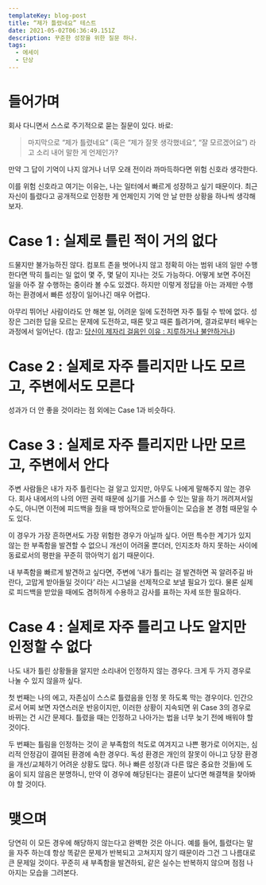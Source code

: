 ```yaml
---
templateKey: blog-post
title: “제가 틀렸네요” 테스트
date: 2021-05-02T06:36:49.151Z
description: 꾸준한 성장을 위한 질문 하나.
tags:
  - 에세이
  - 단상
---
```

# 들어가며

회사 다니면서 스스로 주기적으로 묻는 질문이 있다. 바로: 

> 마지막으로 “제가 틀렸네요” (혹은 “제가 잘못 생각했네요“, “잘 모르겠어요”) 라고 소리 내어 말한 게 언제인가?

만약 그 답이 기억이 나지 않거나 너무 오래 전이라 까마득하다면 위험 신호라 생각한다.

이를 위험 신호라고 여기는 이유는, 나는 일터에서 빠르게 성장하고 싶기 때문이다. 최근 자신이 틀렸다고 공개적으로 인정한 게 언제인지 기억 안 날 만한 상황을 하나씩 생각해보자.

# Case 1 : 실제로 틀린 적이 거의 없다

드물지만 불가능하진 않다. 컴포트 존을 벗어나지 않고 정확히 아는 범위 내의 일만 수행한다면 딱히 틀리는 일 없이 몇 주, 몇 달이 지나는 것도 가능하다. 어떻게 보면 주어진 일을 아주 잘 수행하는 중이라 볼 수도 있겠다. 하지만 이렇게 정답을 아는 과제만 수행하는 환경에서 빠른 성장이 일어나긴 매우 어렵다.

아무리 뛰어난 사람이라도 안 해본 일, 어려운 일에 도전하면 자주 틀릴 수 밖에 없다. 성장은 그러한 답을 모르는 문제에 도전하고, 때론 맞고 때론 틀려가며, 결과로부터 배우는 과정에서 일어난다. (참고: [당신이 제자리 걸음인 이유 : 지루하거나 불안하거나](http://agile.egloos.com/5749946))

# Case 2 : 실제로 자주 틀리지만 나도 모르고, 주변에서도 모른다

성과가 더 안 좋을 것이라는 점 외에는 Case 1과 비슷하다.

# Case 3 : 실제로 자주 틀리지만 나만 모르고, 주변에서 안다

주변 사람들은 내가 자주 틀린다는 걸 알고 있지만, 아무도 나에게 말해주지 않는 경우다. 회사 내에서의 나의 어떤 권력 때문에 심기를 거스를 수 있는 말을 하기 꺼려져서일 수도, 아니면 이전에 피드백을 줬을 때 방어적으로 받아들이는 모습을 본 경험 때문일 수도 있다.

이 경우가 가장 흔하면서도 가장 위험한 경우가 아닐까 싶다. 어떤 특수한 계기가 있지 않는 한 부족함을 발견할 수 없으니 개선이 어려울 뿐더러, 인지조차 하지 못하는 사이에 동료로서의 평판을 꾸준히 깎아먹기 쉽기 때문이다.

내 부족함을 빠르게 발견하고 싶다면, 주변에 ‘내가 틀리는 걸 발견하면 꼭 알려주길 바란다, 고맙게 받아들일 것이다’ 라는 시그널을 선제적으로 보낼 필요가 있다. 물론 실제로 피드백을 받았을 때에도 겸허하게 수용하고 감사를 표하는 자세 또한 필요하다.

# Case 4 : 실제로 자주 틀리고 나도 알지만 인정할 수 없다

나도 내가 틀린 상황들을 알지만 소리내어 인정하지 않는 경우다. 크게 두 가지 경우로 나눌 수 있지 않을까 싶다.

첫 번째는 나의 에고, 자존심이 스스로 틀렸음을 인정 못 하도록 막는 경우이다. 인간으로서 어찌 보면 자연스러운 반응이지만, 이러한 상황이 지속되면 위 Case 3의 경우로 바뀌는 건 시간 문제다. 틀렸을 때는 인정하고 나아가는 법을 너무 늦기 전에 배워야 할 것이다.

두 번째는 틀림을 인정하는 것이 곧 부족함의 척도로 여겨지고 나쁜 평가로 이어지는, 심리적 안정감이 결여된 환경에 속한 경우다. 독성 환경은 개인의 잘못이 아니고 당장 환경을 개선/교체하기 어려운 상황도 많다. 허나 빠른 성장(과 다른 많은 중요한 것들)에 도움이 되지 않음은 분명하니, 만약 이 경우에 해당된다는 결론이 났다면 해결책을 찾아봐야 할 것이다.

# 맺으며

당연히 이 모든 경우에 해당하지 않는다고 완벽한 것은 아니다. 예를 들어, 틀렸다는 말을 자주 하는데 항상 똑같은 문제가 반복되고 고쳐지지 않기 때문이라 그건 그 나름대로 큰 문제일 것이다. 꾸준히 새 부족함을 발견하되, 같은 실수는 반복하지 않으며 점점 나아지는 모습을 그려본다.